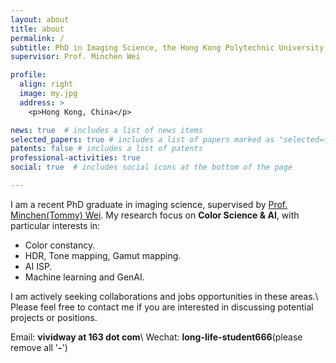```yaml
---
layout: about
title: about
permalink: /
subtitle: PhD in Imaging Science, the Hong Kong Polytechnic University, Hong Kong SAR.
supervisor: Prof. Minchen Wei

profile:
  align: right
  image: my.jpg
  address: >
    <p>Hong Kong, China</p>

news: true  # includes a list of news items
selected_papers: true # includes a list of papers marked as "selected={true}"
patents: false # includes a list of patents
professional-activities: true
social: true  # includes social icons at the bottom of the page

---
```


I am a recent PhD graduate in imaging science, supervised by [Prof. Minchen(Tommy) Wei](https://www.polyucolorlab.com/leader.html). My research focus on **Color Science & AI**, with particular interests in:

- Color constancy.
- HDR, Tone mapping, Gamut mapping.
- AI ISP.
- Machine learning and GenAI.


I am actively seeking collaborations and jobs opportunities in these areas.\\
Please feel free to contact me if you are interested in discussing potential projects or positions.


Email: **vividway at 163 dot com**\\
Wechat: **long-life-student666**(please remove all '**-**')
